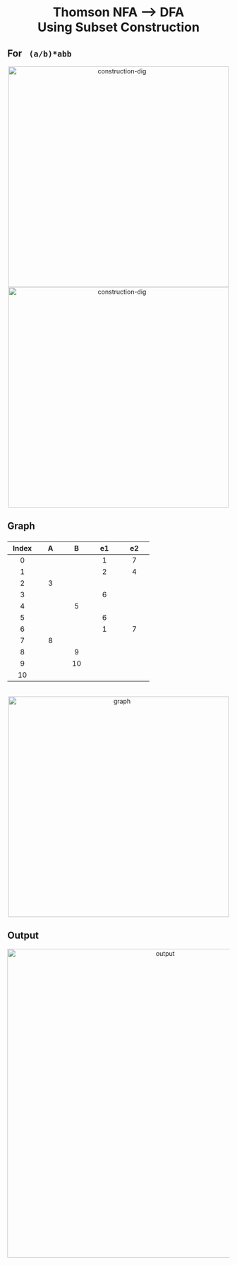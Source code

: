 <h1 align="center">Thomson NFA --> DFA <br>Using Subset Construction</h1>

## For ` (a/b)*abb`
<div align="center">
<img src="https://user-images.githubusercontent.com/57463564/195486747-79fb7dd1-898c-49e6-b3c3-454fcd810e70.PNG" alt="construction-dig" width="500" >
<img src="https://user-images.githubusercontent.com/57463564/195490424-dcaed7e2-d329-4bb3-8821-5bddf96df6ac.png" alt="construction-dig" width="500" >


<h2 align="left">Graph</h2>
<h3>

|&nbsp;Index&nbsp;|&emsp;A&emsp;|&emsp;B&emsp;|&emsp;e1&emsp;|&emsp;e2&emsp;|
| :---:       |    :----:   |     :----:   | :----:   |         :---: |
|0|||1|7|
|1|||2|4|
|2|3||||
|3|||6||
|4||5|||
|5|||6||
|6|||1|7|
|7|8||||
|8||9|||
|9||10|||
|10|||||


            
</h3>
<br>
<img src="https://user-images.githubusercontent.com/57463564/195486758-3058f858-554c-41d2-b40c-977f106108de.PNG" alt="graph" width="500">

<h2 align="left">Output</h2>

<img src="https://user-images.githubusercontent.com/57463564/195491180-fdb24187-610e-4706-8a96-5586db221d42.png" alt="output" width="700" >


</div>


